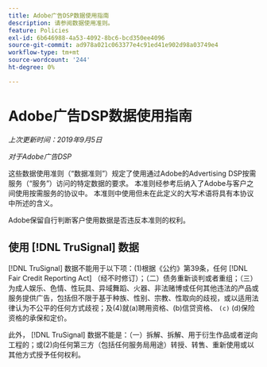 ```yaml
---
title: Adobe广告DSP数据使用指南
description: 请参阅数据使用准则。
feature: Policies
exl-id: 6b646988-4a53-4092-8bc6-bcd350ee4096
source-git-commit: ad978a021c063377e4c91ed41e902d98a03749e4
workflow-type: tm+mt
source-wordcount: '244'
ht-degree: 0%

---
```


# Adobe广告DSP数据使用指南

*上次更新时间：2019年9月5日*

*对于Adobe广告DSP*

这些数据使用准则（“数据准则”）规定了使用通过Adobe的Advertising DSP按需服务（“服务”）访问的特定数据的要求。 本准则经参考后纳入了Adobe与客户之间使用按需服务的协议中。 本准则中使用但未在此定义的大写术语将具有本协议中所述的含义。

Adobe保留自行判断客户使用数据是否违反本准则的权利。

## 使用 [!DNL TruSignal] 数据

[!DNL TruSignal] 数据不能用于以下项：(1)根据《公约》第39条，任何 [!DNL Fair Credit Reporting Act] （经不时修订）；（二）债务重新谈判或者重组；（三）为成人娱乐、色情、性玩具、异域舞蹈、火器、非法赌博或任何其他违法的产品或服务提供广告，包括但不限于基于种族、性别、宗教、性取向的歧视，或以适用法律认为不公平的任何方式歧视；及(4)就(a)聘用资格、(b)信贷资格、 `(c)` (d)保险资格的承保和定价。<!-- I used backticks in the previous sentence to prevent ( c ) from displaying as a copyright symbol. I think the OS does that. Using HTML code for the parentheses doesn't prevent it. -->

此外， [!DNL TruSignal] 数据不能是：（一）拆解、拆解、用于衍生作品或者逆向工程的；或(2)向任何第三方（包括任何服务局用途）转授、转售、重新使用或以其他方式授予任何权利。
